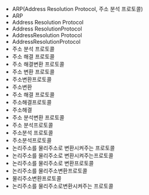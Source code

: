 - ARP(Address Resolution Protocol, 주소 분석 프로토콜)
- ARP
- Address Resolution Protocol
- Address ResolutionProtocol
- AddressResolution Protocol
- AddressResolutionProtocol
- 주소 분석 프로토콜
- 주소 해결 프로토콜
- 주소 해결변환 프로토콜
- 주소 변환 프로토콜
- 주소변환프로토콜
- 주소변환
- 주소 해결 프로토콜
- 주소해결프로토콜
- 주소해결
- 주소 분석변환 프로토콜
- 주소 분석프로토콜
- 주소분석 프로토콜
- 주소분석프로토콜
- 논리주소를 물리주소로 변환시켜주는 프로토콜
- 논리주소를 물리주소로 변환시켜주는프로토콜
- 논리주소를 물리주소로 변환프로토콜
- 논리주소를 물리주소변환프로토콜
- 물리주소변환프로토콜
- 논리주소를 물리주소로변환시켜주는 프로토콜